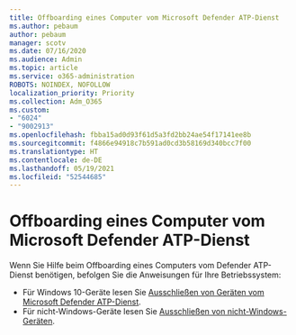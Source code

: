 ```yaml
---
title: Offboarding eines Computer vom Microsoft Defender ATP-Dienst
ms.author: pebaum
author: pebaum
manager: scotv
ms.date: 07/16/2020
ms.audience: Admin
ms.topic: article
ms.service: o365-administration
ROBOTS: NOINDEX, NOFOLLOW
localization_priority: Priority
ms.collection: Adm_O365
ms.custom:
- "6024"
- "9002913"
ms.openlocfilehash: fbba15ad0d93f61d5a3fd2bb24ae54f17141ee8b
ms.sourcegitcommit: f4866e94918c7b591ad0cd3b58169d340bcc7f00
ms.translationtype: HT
ms.contentlocale: de-DE
ms.lasthandoff: 05/19/2021
ms.locfileid: "52544685"
---
```

# <a name="offboarding-machines-from-the-microsoft-defender-atp-service"></a>Offboarding eines Computer vom Microsoft Defender ATP-Dienst

Wenn Sie Hilfe beim Offboarding eines Computers vom Defender ATP-Dienst benötigen, befolgen Sie die Anweisungen für Ihre Betriebssystem:  

- Für Windows 10-Geräte lesen Sie [Ausschließen von Geräten vom Microsoft Defender ATP-Dienst](/windows/security/threat-protection/microsoft-defender-atp/offboard-machines#offboard-windows-10-devices).
- Für nicht-Windows-Geräte lesen Sie [Ausschließen von nicht-Windows-Geräten](/windows/security/threat-protection/microsoft-defender-atp/configure-endpoints-non-windows#offboard-non-windows-devices).